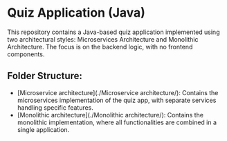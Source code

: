 # Quiz Application (Java)
This repository contains a Java-based quiz application implemented using two architectural styles: Microservices Architecture and Monolithic Architecture. The focus is on the backend logic, with no frontend components.

## Folder Structure:
- [Microservice architecture](./Microservice architecture/): Contains the microservices implementation of the quiz app, with separate services handling specific features.
- [Monolithic architecture](./Monolithic architecture/): Contains the monolithic implementation, where all functionalities are combined in a single application.
